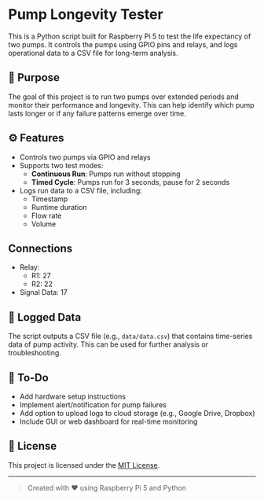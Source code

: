 # Pump Longevity Tester

This is a Python script built for Raspberry Pi 5 to test the life expectancy of two pumps. It controls the pumps using GPIO pins and relays, and logs operational data to a CSV file for long-term analysis.

## 🧪 Purpose

The goal of this project is to run two pumps over extended periods and monitor their performance and longevity. This can help identify which pump lasts longer or if any failure patterns emerge over time.

## ⚙️ Features

- Controls two pumps via GPIO and relays
- Supports two test modes:
  - **Continuous Run**: Pumps run without stopping
  - **Timed Cycle**: Pumps run for 3 seconds, pause for 2 seconds
- Logs run data to a CSV file, including:
  - Timestamp
  - Runtime duration
  - Flow rate
  - Volume

## Connections
- Relay:
  - R1: 27
  - R2: 22
- Signal Data: 17

## 📁 Logged Data

The script outputs a CSV file (e.g., `data/data.csv`) that contains time-series data of pump activity. This can be used for further analysis or troubleshooting.

## 📌 To-Do

- Add hardware setup instructions
- Implement alert/notification for pump failures
- Add option to upload logs to cloud storage (e.g., Google Drive, Dropbox)
- Include GUI or web dashboard for real-time monitoring

## 📄 License

This project is licensed under the [MIT License](LICENSE).

---

> Created with ❤️ using Raspberry Pi 5 and Python
